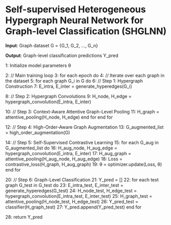 # Self-supervised Heterogeneous Hypergraph Neural Network for Graph-level Classification (SHGLNN)

**Input**: Graph dataset G = {G_1, G_2, ..., G_n}

**Output**: Graph-level classification predictions Y_pred

1: Initialize model parameters θ

2: // Main training loop
3: for each epoch do
4:     // Iterate over each graph in the dataset
5:     for each graph G_i in G do
6:         // Step 1: Hypergraph Construction
7:         E_intra, E_inter = generate_hyperedges(G_i)
        
8:         // Step 2: Hypergraph Convolutions
9:         H_node, H_edge = hypergraph_convolution(E_intra, E_inter)
        
10:        // Step 3: Context-Aware Attentive Graph-Level Pooling
11:        H_graph = attentive_pooling(H_node, H_edge)
    end for
end for

12: // Step 4: High-Order-Aware Graph Augmentation
13: G_augmented_list = high_order_augmentation(G)

14: // Step 5: Self-Supervised Contrastive Learning
15: for each G_aug in G_augmented_list do
16:    H_aug_node, H_aug_edge = hypergraph_convolution(E_intra, E_inter)
17:    H_aug_graph = attentive_pooling(H_aug_node, H_aug_edge)
18:    Loss = contrastive_loss(H_graph, H_aug_graph)
19:    θ = optimizer.update(Loss, θ)
    end for

20: // Step 6: Graph-Level Classification
21: Y_pred = []
22: for each test graph G_test in G_test do
23:    E_intra_test, E_inter_test = generate_hyperedges(G_test)
24:    H_node_test, H_edge_test = hypergraph_convolution(E_intra_test, E_inter_test)
25:    H_graph_test = attentive_pooling(H_node_test, H_edge_test)
26:    Y_pred_test = classifier(H_graph_test)
27:    Y_pred.append(Y_pred_test)
    end for

28: return Y_pred
